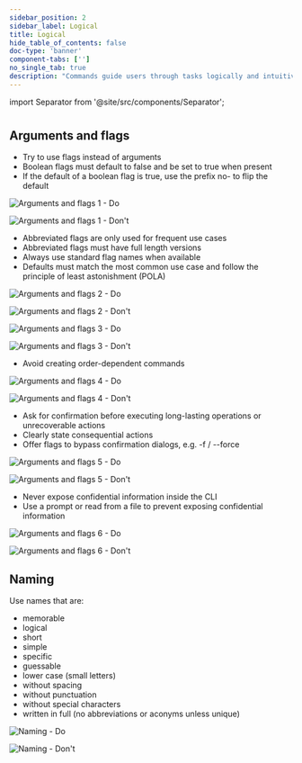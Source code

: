 ```yaml
---
sidebar_position: 2
sidebar_label: Logical
title: Logical
hide_table_of_contents: false
doc-type: 'banner'
component-tabs: ['']
no_single_tab: true
description: "Commands guide users through tasks logically and intuitively to remove doubt."
---
```


import Separator from '@site/src/components/Separator';

#

## Arguments and flags
- Try to use flags instead of arguments
- Boolean flags must default to false and be set to true when present
- If the default of a boolean flag is true, use the prefix no- to flip the default

![Arguments and flags 1 - Do](https://www.figma.com/design/YSvLeddwfyjLx8G5QWOTCH/Documentation-Visuals?node-id=1034-2260&t=2JP2nlNciwS43htp-1)

![Arguments and flags 1 - Don't](https://www.figma.com/design/YSvLeddwfyjLx8G5QWOTCH/Documentation-Visuals?node-id=1034-6716&t=2JP2nlNciwS43htp-1)

- Abbreviated flags are only used for frequent use cases
- Abbreviated flags must have full length versions
- Always use standard flag names when available
- Defaults must match the most common use case and follow the principle of least astonishment (POLA)

![Arguments and flags 2 - Do](https://www.figma.com/design/YSvLeddwfyjLx8G5QWOTCH/Documentation-Visuals?node-id=1034-2348&t=2JP2nlNciwS43htp-1)

![Arguments and flags 2 - Don't](https://www.figma.com/design/YSvLeddwfyjLx8G5QWOTCH/Documentation-Visuals?node-id=1034-6720&t=2JP2nlNciwS43htp-1)

<Separator></Separator>

![Arguments and flags 3 - Do](https://www.figma.com/design/YSvLeddwfyjLx8G5QWOTCH/Documentation-Visuals?node-id=1034-2351&t=2JP2nlNciwS43htp-1)

![Arguments and flags 3 - Don't](https://www.figma.com/design/YSvLeddwfyjLx8G5QWOTCH/Documentation-Visuals?node-id=1034-6723&t=2JP2nlNciwS43htp-1)

- Avoid creating order-dependent commands

![Arguments and flags 4 - Do](https://www.figma.com/design/YSvLeddwfyjLx8G5QWOTCH/Documentation-Visuals?node-id=1034-2354&t=2JP2nlNciwS43htp-1)

![Arguments and flags 4 - Don't](https://www.figma.com/design/YSvLeddwfyjLx8G5QWOTCH/Documentation-Visuals?node-id=1034-6726&t=2JP2nlNciwS43htp-1)

- Ask for confirmation before executing long-lasting operations or unrecoverable actions
- Clearly state consequential actions
- Offer flags to bypass confirmation dialogs, e.g. -f / --force

![Arguments and flags 5 - Do](https://www.figma.com/design/YSvLeddwfyjLx8G5QWOTCH/Documentation-Visuals?node-id=1034-2357&t=2JP2nlNciwS43htp-1)

![Arguments and flags 5 - Don't](https://www.figma.com/design/YSvLeddwfyjLx8G5QWOTCH/Documentation-Visuals?node-id=1034-6729&t=2JP2nlNciwS43htp-1)

- Never expose confidential information inside the CLI
- Use a prompt or read from a file to prevent exposing confidential information

![Arguments and flags 6 - Do](https://www.figma.com/design/YSvLeddwfyjLx8G5QWOTCH/Documentation-Visuals?node-id=1034-2360&t=2JP2nlNciwS43htp-1)

![Arguments and flags 6 - Don't](https://www.figma.com/design/YSvLeddwfyjLx8G5QWOTCH/Documentation-Visuals?node-id=1034-6732&t=2JP2nlNciwS43htp-1)


## Naming
Use names that are:
- memorable
- logical
- short
- simple
- specific
- guessable
- lower case (small letters)
- without spacing
- without punctuation
- without special characters
- written in full (no abbreviations or aconyms unless unique)

![Naming - Do](https://www.figma.com/design/YSvLeddwfyjLx8G5QWOTCH/Documentation-Visuals?node-id=1034-2363&t=2JP2nlNciwS43htp-1)

![Naming - Don't](https://www.figma.com/design/YSvLeddwfyjLx8G5QWOTCH/Documentation-Visuals?node-id=1034-6735&t=2JP2nlNciwS43htp-1) 
